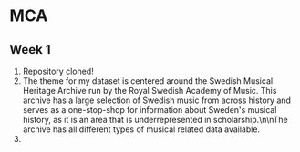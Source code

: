 # MCA

## Week 1
1. Repository cloned!
2. The theme for my dataset is centered around the Swedish Musical Heritage Archive run by the Royal Swedish Academy of Music. This archive has a large selection of Swedish music from across history and serves as a one-stop-shop for information about Sweden's musical history, as it is an area that is underrepresented in scholarship.\n\nThe archive has all different types of musical related data available. 
3. 